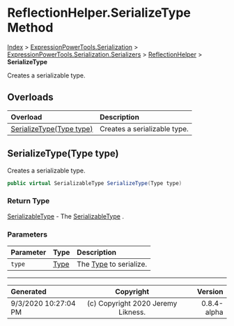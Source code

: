 ﻿# ReflectionHelper.SerializeType Method

[Index](../index.md) > [ExpressionPowerTools.Serialization](ExpressionPowerTools.Serialization.a.md) > [ExpressionPowerTools.Serialization.Serializers](ExpressionPowerTools.Serialization.Serializers.n.md) > [ReflectionHelper](ExpressionPowerTools.Serialization.Serializers.ReflectionHelper.cs.md) > **SerializeType**

Creates a serializable type.

## Overloads

| Overload | Description |
| :-- | :-- |
| [SerializeType(Type type)](#serializetypetype-type) | Creates a serializable type. |
## SerializeType(Type type)

Creates a serializable type.

```csharp
public virtual SerializableType SerializeType(Type type)
```

### Return Type

 [SerializableType](ExpressionPowerTools.Serialization.Serializers.SerializableType.cs.md)  - The [SerializableType](ExpressionPowerTools.Serialization.Serializers.SerializableType.cs.md) .

### Parameters

| Parameter | Type | Description |
| :-- | :-- | :-- |
| `type` | [Type](https://docs.microsoft.com/dotnet/api/system.type) | The [Type](https://docs.microsoft.com/dotnet/api/system.type) to serialize. |



---

| Generated | Copyright | Version |
| :-- | :-: | --: |
| 9/3/2020 10:27:04 PM | (c) Copyright 2020 Jeremy Likness. | 0.8.4-alpha |
